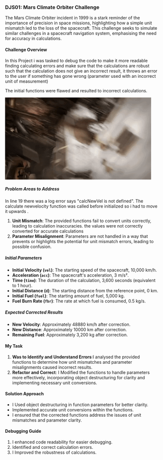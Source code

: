### DJS01: Mars Climate Orbiter Challenge

The Mars Climate Orbiter incident in 1999 is a stark reminder of the importance of precision in space missions, highlighting how a simple unit mismatch led to the loss of the spacecraft. This challenge seeks to simulate similar challenges in a spacecraft navigation system, emphasising the need for accuracy in calculations.

#### Challenge Overview

In this Project i was tasked to debug the code to make it more readable
finding calculating errors and make sure that the calculations are robust such that the calculation does not give an incorrect result, it throws an error to the user if something has gone wrong (parameter used with an incorrect unit of measurement)

The initial functions were flawed and resulted to incorrect calculations.

![alt text](mars.gif)

##### Problem Areas to Address

In line 19 there was a log error says "calcNewVel is not defined".
The calculate newvelocity function was called before initialized so i had to move it upwards .

1. **Unit Mismatch**: The provided functions fail to convert units correctly, leading to calculation inaccuracies.
   the values were not correctly converted for accurate calculations
2. **Parameter Misalignment**: Parameters are not handled in a way that prevents or highlights the potential for unit mismatch errors, leading to possible confusion.

##### Initial Parameters

- **Initial Velocity (`vel`)**: The starting speed of the spacecraft, 10,000 km/h.
- **Acceleration (`acc`)**: The spacecraft's acceleration, 3 m/s².
- **Time (`time`)**: The duration of the calculation, 3,600 seconds (equivalent to 1 hour).
- **Initial Distance (`d`)**: The starting distance from the reference point, 0 km.
- **Initial Fuel (`fuel`)**: The starting amount of fuel, 5,000 kg.
- **Fuel Burn Rate (`fbr`)**: The rate at which fuel is consumed, 0.5 kg/s.

##### Expected Corrected Results

- **New Velocity**: Approximately 48880 km/h after correction.
- **New Distance**: Approximately 10000 km after correction.
- **Remaining Fuel**: Approximately 3,200 kg after correction.

#### My Task

1. **Was to Identify and Understand Errors**:I analysed the provided functions to determine how unit mismatches and parameter misalignments caused incorrect results.
2. **Refactor and Correct**: I Modified the functions to handle parameters more effectively, incorporating object destructuring for clarity and implementing necessary unit conversions.

#### Solution Approach

- I Used object destructuring in function parameters for better clarity.
- Implemented accurate unit conversions within the functions.
- I ensured that the corrected functions address the issues of unit mismatches and parameter clarity.

#### Debugging Guide

1. I enhanced code readability for easier debugging.
2. Identified and correct calculation errors.
3. I Improved the robustness of calculations.
